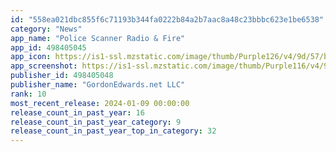 ```yaml
---
id: "558ea021dbc855f6c71193b344fa0222b84a2b7aac8a48c23bbbc623e1be6538"
category: "News"
app_name: "Police Scanner Radio & Fire"
app_id: 498405045
app_icon: https://is1-ssl.mzstatic.com/image/thumb/Purple126/v4/9d/57/b1/9d57b1bd-18dd-c580-f579-44908cb86424/AppIcon-2-0-0-1x_U007emarketing-0-7-0-85-220.png/1024x1024bb.png
app_screenshot: https://is1-ssl.mzstatic.com/image/thumb/Purple116/v4/9b/cb/62/9bcb62f1-7331-9a06-7d27-16c1c08300fa/43c8daef-def5-4fba-88d7-72650a6b12ab_1_Now_Playing.jpg/1242x2688bb.png
publisher_id: 498405048
publisher_name: "GordonEdwards.net LLC"
rank: 10
most_recent_release: 2024-01-09 00:00:00
release_count_in_past_year: 16
release_count_in_past_year_category: 9
release_count_in_past_year_top_in_category: 32
---
```

